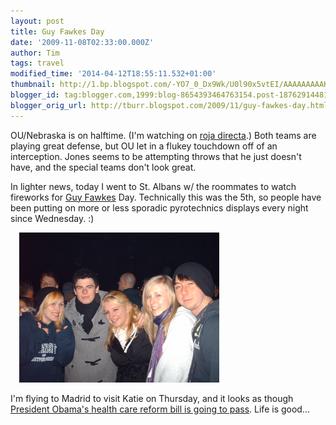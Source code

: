 ```yaml
---
layout: post
title: Guy Fawkes Day
date: '2009-11-08T02:33:00.000Z'
author: Tim
tags: travel
modified_time: '2014-04-12T18:55:11.532+01:00'
thumbnail: http://1.bp.blogspot.com/-YO7_0_Dx9Wk/U0l90x5vtEI/AAAAAAAAAK0/THJX15BQMB0/s72-c/HPIM1427.JPG
blogger_id: tag:blogger.com,1999:blog-8654393464763154.post-1876291448171851355
blogger_orig_url: http://tburr.blogspot.com/2009/11/guy-fawkes-day.html
---
```


OU/Nebraska is on halftime. (I'm watching  on <a href="http://rojadirecta.com/">roja directa</a>.) Both teams are playing great defense, but OU let in a flukey touchdown off of an interception. Jones seems to be attempting throws that he just doesn't have, and the special teams don't look great.

In lighter news, today I went to St. Albans w/ the roommates to watch fireworks for <a href="http://en.wikipedia.org/wiki/Guy_fawkes">Guy Fawkes</a> Day. Technically this was the 5th, so people have been putting on more or less sporadic pyrotechnics displays every night since Wednesday. :)

<a href="/images/eurotrip/flatmates.JPG" imageanchor="1" style="margin-left: 1em; margin-right: 1em;"><img border="0" src="/images/eurotrip/flatmates.JPG" height="240" width="320" /></a>

I'm flying to Madrid to visit Katie on Thursday, and it looks as though <a href="http://www.nytimes.com/2009/11/08/health/policy/08health.html?_r=1&amp;ref=global-home">President Obama's health care reform bill is going to pass</a>. Life is good...
